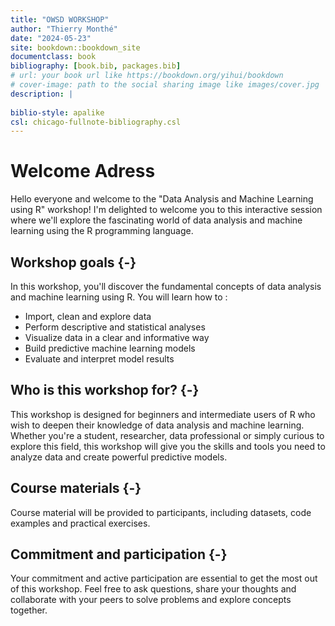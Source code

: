 ```yaml
--- 
title: "OWSD WORKSHOP"
author: "Thierry Monthé"
date: "2024-05-23"
site: bookdown::bookdown_site
documentclass: book
bibliography: [book.bib, packages.bib]
# url: your book url like https://bookdown.org/yihui/bookdown
# cover-image: path to the social sharing image like images/cover.jpg
description: |
  
biblio-style: apalike
csl: chicago-fullnote-bibliography.csl
---
```


# Welcome Adress

Hello everyone and welcome to the "Data Analysis and Machine Learning using R" workshop! I'm delighted to welcome you to this interactive session where we'll explore the fascinating world of data analysis and machine learning using the R programming language.

## Workshop goals {-}
In this workshop, you'll discover the fundamental concepts of data analysis and machine learning using R. You will learn how to :

- Import, clean and explore data
- Perform descriptive and statistical analyses
- Visualize data in a clear and informative way
- Build predictive machine learning models
- Evaluate and interpret model results

## Who is this workshop for? {-}

This workshop is designed for beginners and intermediate users of R who wish to deepen their knowledge of data analysis and machine learning. Whether you're a student, researcher, data professional or simply curious to explore this field, this workshop will give you the skills and tools you need to analyze data and create powerful predictive models.

## Course materials {-}

Course material will be provided to participants, including datasets, code examples and practical exercises. 

## Commitment and participation {-}

Your commitment and active participation are essential to get the most out of this workshop. Feel free to ask questions, share your thoughts and collaborate with your peers to solve problems and explore concepts together.
